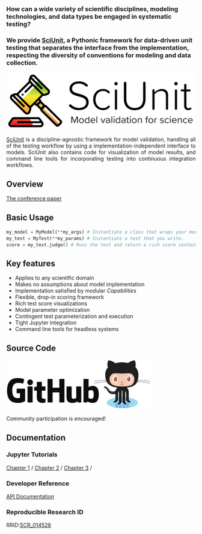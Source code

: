 ### How can a wide variety of scientific disciplines, modeling technologies, and data types be engaged in systematic testing?  

### We provide **[SciUnit](sciunit.html)**, a Pythonic framework for data-driven unit testing that separates the interface from the implementation, respecting the diversity of conventions for modeling and data collection.

<p style="text-align: center;"><a href="sciunit.html"><img src="https://raw.githubusercontent.com/scidash/assets/master/logos/SciUnit/sci-unit-tag.png" width="650"></a>
<p style="text-align: justify;"><a href="sciunit.html">SciUnit</a> is a discipline-agnostic framework for model validation, handling all of the testing workflow by using a implementation-independent interface to models.  SciUnit also contains code for visualization of model results, and command line tools for incorporating testing into continuous integration workflows.</p></p>

## Overview
[The conference paper](https://github.com/cyrus-/papers/raw/master/sciunit-icse14/sciunit-icse14.pdf)

## Basic Usage
```python
my_model = MyModel(**my_args) # Instantiate a class that wraps your model of interest.  
my_test = MyTest(**my_params) # Instantiate a test that you write.  
score = my_test.judge() # Runs the test and return a rich score containing test results and more.  
```

## Key features
- Applies to any scientific domain
- Makes no assumptions about model implementation
- Implementation satisfied by modular *Capabilities*
- Flexible, drop-in scoring framework
- Rich test score visualizations 
- Model parameter optimization
- Contingent test parameterization and execution
- Tight Jupyter integration
- Command line tools for headless systems

## Source Code
[![SciUnit GitHub Repository](https://raw.githubusercontent.com/scidash/assets/master/logos/github.png)](https://github.com/scidash/sciunit)

Community participation is encouraged!

## Documentation
### Jupyter Tutorials
[Chapter 1](https://github.com/scidash/sciunit/blob/master/docs/chapter1.ipynb) / 
[Chapter 2](https://github.com/scidash/sciunit/blob/master/docs/chapter2.ipynb) /
[Chapter 3](https://github.com/scidash/sciunit/blob/master/docs/chapter3.ipynb) /

### Developer Reference
[API Documentation](http://sciunit.rtfd.io)

### Reproducible Research ID
RRID:[SCR_014528](https://scicrunch.org/resources/Any/record/nlx_144509-1/3faed1d9-6579-5da6-b4b4-75a5077656bb/search?q=sciunit&l=sciunit)
